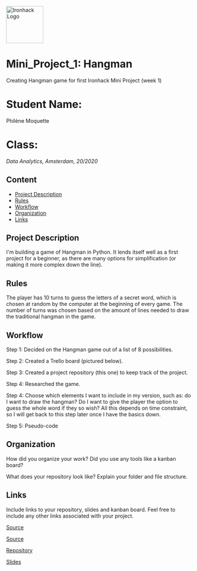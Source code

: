 <img src="https://bit.ly/2VnXWr2" alt="Ironhack Logo" width="100"/>


# Mini_Project_1: Hangman
Creating Hangman game for first Ironhack Mini Project (week 1)

# Student Name:
Philène Moquette

# Class:
*Data Analytics, Amsterdam, 20/2020*

## Content
- [Project Description](#project-description)
- [Rules](#rules)
- [Workflow](#workflow)
- [Organization](#organization)
- [Links](#links)

## Project Description
I'm building a game of Hangman in Python. It lends itself well as a first project for a beginner, as there are many options for simplification (or making it more complex down the line). 

## Rules
The player has 10 turns to guess the letters of a secret word, which is chosen at random by the computer at the beginning of every game. The number of turns was chosen based on the amount of lines needed to draw the traditional hangman in the game. 

## Workflow
Step 1: 
Decided on the Hangman game out of a list of 8 possibilities. 

Step 2: 
Created a Trello board (pictured below).

Step 3:
Created a project repository (this one) to keep track of the project. 

Step 4: 
Researched the game. 

Step 4:
Choose which elements I want to include in my version, such as: do I want to draw the hangman? Do I want to give the player the option to guess the whole word if they so wish? All this depends on time constraint, so I will get back to this step later once I have the basics down. 

Step 5:
Pseudo-code

## Organization
How did you organize your work? Did you use any tools like a kanban board?

What does your repository look like? Explain your folder and file structure.

## Links
Include links to your repository, slides and kanban board. Feel free to include any other links associated with your project.

[Source](https://www.pythonforbeginners.com/code-snippets-source-code/game-hangman)

[Source](https://www.youtube.com/watch?time_continue=44&v=5aAkDVXxNhk&feature=emb_logo)

[Repository](https://github.com/PMoquette/Mini_Project_1/)

[Slides](https://slides.com/)
  
